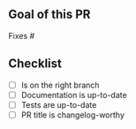 ## Goal of this PR

Fixes #

## Checklist

- [ ] Is on the right branch
- [ ] Documentation is up-to-date
- [ ] Tests are up-to-date
- [ ] PR title is changelog-worthy
